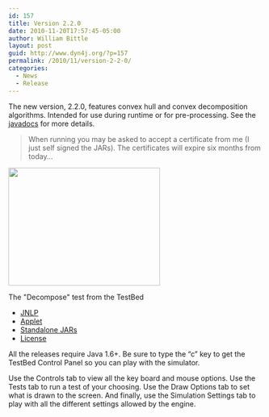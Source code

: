 ```yaml
---
id: 157
title: Version 2.2.0
date: 2010-11-20T17:57:45-05:00
author: William Bittle
layout: post
guid: http://www.dyn4j.org/?p=157
permalink: /2010/11/version-2-2-0/
categories:
  - News
  - Release
---
```

The new version, 2.2.0, features convex hull and convex decomposition algorithms. Intended for use during runtime or for pre-processing. See the <a onclick="javascript:pageTracker._trackPageview('/outgoing/docs.dyn4j.org');"  href="http://docs.dyn4j.org">javadocs</a> for more details.

> When running you may be asked to accept a certificate from me (I just self signed the JARs). The certificates will expire six months from today&#8230;

<div id="attachment_51" style="width: 310px" class="wp-caption alignright">
  <a onclick="javascript:pageTracker._trackPageview('/downloads/files/testbed/release/v2.2.0/screenshot.png');"  href="http://www.dyn4j.org/files/testbed/release/v2.2.0/screenshot.png"><img aria-describedby="caption-attachment-51" loading="lazy" class="size-medium wp-image-51" title="TestBed Screenshot" src="http://www.dyn4j.org/files/testbed/release/v2.2.0/screenshot.png" alt="" width="300" height="234" /></a>
  
  <p id="caption-attachment-51" class="wp-caption-text">
    The "Decompose" test from the TestBed
  </p>
</div>

  * <a href="http://www.dyn4j.org/files/testbed/release/v2.2.0/testbed.jnlp" target="_self">JNLP</a>
  * <a href="http://www.dyn4j.org/files/testbed/release/v2.2.0/testbed.html" target="_blank">Applet</a>
  * <a onclick="javascript:pageTracker._trackPageview('/downloads/files/testbed/release/v2.2.0/testbed.zip');"  href="http://www.dyn4j.org/files/testbed/release/v2.2.0/testbed.zip" target="_self">Standalone JARs</a>
  * <a href="http://www.dyn4j.org/files/testbed/release/v2.2.0/license.txt" target="_blank">License</a>

All the releases require Java 1.6+. Be sure to type the &#8220;c&#8221; key to get the TestBed Control Panel so you can play with the simulator.

Use the Controls tab to view all the key board and mouse options. Use the Tests tab to run a test of your choosing. Use the Draw Options tab to set what is drawn to the screen. And finally, use the Simulation Settings tab to play with all the different settings allowed by the engine.